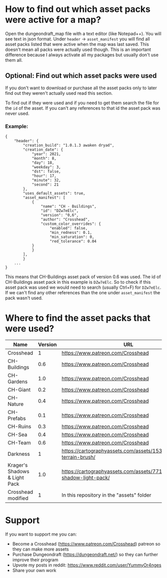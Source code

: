 # How to find out which asset packs were active for a map?

Open the dungeondraft_map file with a text editor (like Notepad++). You will see text in json format.
Under `header` -> `asset_manifest` you will find all asset packs listed that were active when the map was last saved. This doesn't mean all packs were actually used though. This is an important difference because I always activate all my packages but usually don't use them all.

## Optional: Find out which asset packs were used

If you don't want to download or purchase all the asset packs only to later find out they weren't actually used read this section.

To find out if they were used and if you need to get them search the file for the `id` of the asset. If you can't any references to that id the asset pack was never used.

### Example: 


    {
        "header": {
            "creation_build": "1.0.1.3 awaken dryad",
            "creation_date": {
                "year": 2021,
                "month": 8,
                "day": 18,
                "weekday": 3,
                "dst": false,
                "hour": 17,
                "minute": 32,
                "second": 21
            },
            "uses_default_assets": true,
            "asset_manifest": [
                {
                    "name": "CH - Buildings",
                    "id": "DZw7eElc",
                    "version": "0,6",
                    "author": "Crosshead",
                    "custom_color_overrides": {
                        "enabled": false,
                        "min_redness": 0.1,
                        "min_saturation": 0,
                        "red_tolerance": 0.04
                }
                }
            ],
            }
        ...
    }


This means that CH-Buildings asset pack of version 0.6 was used.
The id of CH-Buildings asset pack in this example is `DZw7eElc`. So to check if this asset pack was used we would need to search (usually Ctrl+F) for `DZw7eElc`. If we can't find any other references than the one under `asset_manifest` the pack wasn't used.

# Where to find the asset packs that were used?


|Name                             |Version        |URL                                                                   |
|---------------------------------|---------------|----------------------------------------------------------------------|
|Crosshead                        |1              |https://www.patreon.com/Crosshead                                     |
|CH-Buildings                     |0.6            |https://www.patreon.com/Crosshead                                     |
|CH-Gardens                       |1.0            |https://www.patreon.com/Crosshead                                     |
|CH-Giant                         |0.2            |https://www.patreon.com/Crosshead                                     |
|CH-Nature                        |0.4            |https://www.patreon.com/Crosshead                                     |
|CH-Prefabs                       |0.1            |https://www.patreon.com/Crosshead                                     |
|CH-Ruins                         |0.3            |https://www.patreon.com/Crosshead                                     |
|CH-Sea                           |0.4            |https://www.patreon.com/Crosshead                                     |
|CH-Team                          |0.6            |https://www.patreon.com/Crosshead                                     |
|Darkness                         |1              |https://cartographyassets.com/assets/15323/darkness-terrain-brush/    |
|Krager's Shadows & Light Pack    |1.0            |https://cartographyassets.com/assets/7713/kragers-shadow-light-pack/  |
|Crosshead modified               |1              |In this repository in the "assets" folder                             |

# Support

If you want to support me you can:

- Become a Crosshead (https://www.patreon.com/Crosshead) patreon so they can make more assets
- Purchase Dungeondraft (https://dungeondraft.net/) so they can further improve their program
- Upvote my posts in reddit: https://www.reddit.com/user/YummyOr4nges
- Share your own work
